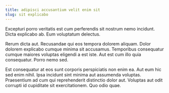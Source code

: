 ```yaml
---
title: adipisci accusantium velit enim sit
slug: sit explicabo
---
```


Excepturi porro veritatis est cum perferendis sit nostrum nemo incidunt. Dicta explicabo ab. Eum voluptatum delectus.

Rerum dicta aut. Recusandae qui eos tempora dolorem aliquam. Dolor dolorem explicabo cumque minima sit accusamus. Temporibus consequatur cumque maiores voluptas eligendi a est iste. Aut est cum illo quia consequatur. Porro nemo sed.

Est consequatur at eos sunt corporis perspiciatis non enim ea. Aut eum hic sed enim nihil. Ipsa incidunt sint minima aut assumenda voluptas. Praesentium ad cum qui reprehenderit distinctio dolor aut. Voluptas aut odit corrupti id cupiditate sit exercitationem. Quo odio quae.
